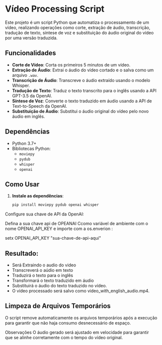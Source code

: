 # Vídeo Processing Script

Este projeto é um script Python que automatiza o processamento de um vídeo, realizando operações como corte, extração de áudio, transcrição, tradução de texto, síntese de voz e substituição do áudio original do vídeo por uma versão traduzida.

## Funcionalidades

- **Corte de Vídeo**: Corta os primeiros 5 minutos de um vídeo.
- **Extração de Áudio**: Extrai o áudio do vídeo cortado e o salva como um arquivo `.wav`.
- **Transcrição de Áudio**: Transcreve o áudio extraído usando o modelo Whisper.
- **Tradução de Texto**: Traduz o texto transcrito para o inglês usando a API GPT-3.5 da OpenAI.
- **Síntese de Voz**: Converte o texto traduzido em áudio usando a API de Text-to-Speech da OpenAI.
- **Substituição de Áudio**: Substitui o áudio original do vídeo pelo novo áudio em inglês.

## Dependências

- Python 3.7+
- Bibliotecas Python:
  - `moviepy`
  - `pydub`
  - `whisper`
  - `openai`

## Como Usar

1. **Instale as dependências**:
   ```bash
   pip install moviepy pydub openai whisper
Configure sua chave de API da OpenAI:

Defina a sua chave api de OPEANAI Ccomo variável de ambiente com o nome OPENAI_API_KEY e importe com a os.enverion :

setx OPENAI_API_KEY "sua-chave-de-api-aqui"

## Resultado:

- Será Extraindo o audio do video 
- Transcreverá o aúdio em texto
- Traduzirá o texto para o inglês
- Transformará o texto traduzido em áudio
- Substituirá o áudio do texto traduzido no vídeo.
- O vídeo processado será salvo como video_with_english_audio.mp4.

## Limpeza de Arquivos Temporários
O script remove automaticamente os arquivos temporários após a execução para garantir que não haja consumo desnecessário de espaço.

Observações
O áudio gerado será ajustado em velocidade para garantir que se alinhe corretamente com o tempo do vídeo original.
